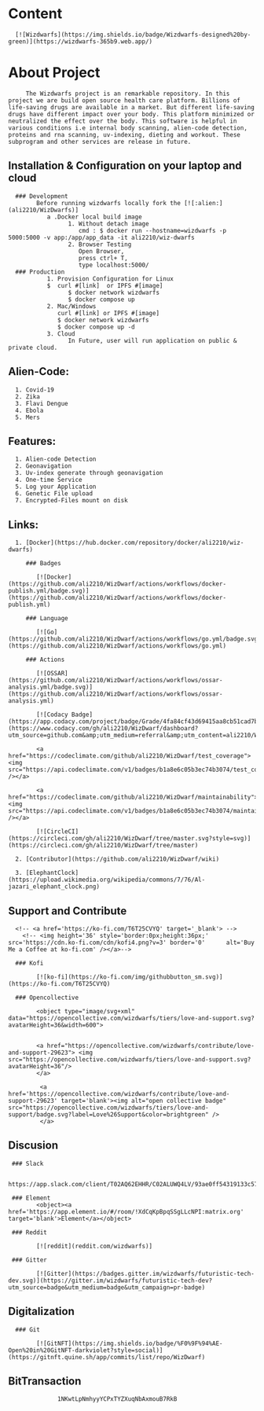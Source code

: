 # Content

      [![Wizdwarfs](https://img.shields.io/badge/Wizdwarfs-designed%20by-green)](https://wizdwarfs-365b9.web.app/)

 
 # About Project

         The Wizdwarfs project is an remarkable repository. In this project we are build open source health care platform. Billions of life-saving drugs are available in a market. But different life-saving drugs have different impact over your body. This platform minimized or neutralized the effect over the body. This software is helpful in various conditions i.e internal body scanning, alien-code detection, proteins and rna scanning, uv-indexing, dieting and workout. These subprogram and other services are release in future. 

## Installation & Configuration on your laptop and cloud 
 
      ### Development
            Before running wizdwarfs locally fork the [![:alien:](ali2210/WizDwarfs)]
               a .Docker local build image
                     1. Without detach image
                        cmd : $ docker run --hostname=wizdwarfs -p 5000:5000 -v app:/app/app_data -it ali2210/wiz-dwarfs
                     2. Browser Testing
                        Open Browser, 
                        press ctrl+ T,
                        type localhost:5000/
      ### Production
               1. Provision Configuration for Linux
               $  curl #[link]  or IPFS #[image]
                     $ docker network wizdwarfs
                     $ docker compose up
               2. Mac/Windows 
                  curl #[link] or IPFS #[image]
                  $ docker network wizdwarfs
                  $ docker compose up -d 
               3. Cloud
                     In Future, user will run application on public & private cloud.
## Alien-Code:

      1. Covid-19
      2. Zika
      3. Flavi Dengue
      4. Ebola
      5. Mers
       
## Features: 

      1. Alien-code Detection 
      2. Geonavigation  
      3. Uv-index generate through geonavigation
      4. One-time Service
      5. Log your Application 
      6. Genetic File upload
      7. Encrypted-Files mount on disk

## Links:
 
      1. [Docker](https://hub.docker.com/repository/docker/ali2210/wiz-dwarfs)

         ### Badges   
         
            [![Docker](https://github.com/ali2210/WizDwarf/actions/workflows/docker-publish.yml/badge.svg)](https://github.com/ali2210/WizDwarf/actions/workflows/docker-publish.yml)

         ### Language 
            
            [![Go](https://github.com/ali2210/WizDwarf/actions/workflows/go.yml/badge.svg)](https://github.com/ali2210/WizDwarf/actions/workflows/go.yml)

         ### Actions
         
            [![OSSAR](https://github.com/ali2210/WizDwarf/actions/workflows/ossar-analysis.yml/badge.svg)](https://github.com/ali2210/WizDwarf/actions/workflows/ossar-analysis.yml)

            [![Codacy Badge](https://app.codacy.com/project/badge/Grade/4fa84cf43d69415aa8cb51cad7b73a4f)](https://www.codacy.com/gh/ali2210/WizDwarf/dashboard?utm_source=github.com&amp;utm_medium=referral&amp;utm_content=ali2210/WizDwarf&amp;utm_campaign=Badge_Grade)

            <a href="https://codeclimate.com/github/ali2210/WizDwarf/test_coverage"><img src="https://api.codeclimate.com/v1/badges/b1a8e6c05b3ec74b3074/test_coverage" /></a>

            <a href="https://codeclimate.com/github/ali2210/WizDwarf/maintainability"><img src="https://api.codeclimate.com/v1/badges/b1a8e6c05b3ec74b3074/maintainability" /></a>

            [![CircleCI](https://circleci.com/gh/ali2210/WizDwarf/tree/master.svg?style=svg)](https://circleci.com/gh/ali2210/WizDwarf/tree/master)

      2. [Contributor](https://github.com/ali2210/WizDwarf/wiki)

      3. [ElephantClock](https://upload.wikimedia.org/wikipedia/commons/7/76/Al-jazari_elephant_clock.png)

## Support and Contribute

      <!-- <a href='https://ko-fi.com/T6T25CVYQ' target='_blank'> -->
        <!-- <img height='36' style='border:0px;height:36px;' src='https://cdn.ko-fi.com/cdn/kofi4.png?v=3' border='0'      alt='Buy Me a Coffee at ko-fi.com' /></a>-->

      ### Kofi
            
            [![ko-fi](https://ko-fi.com/img/githubbutton_sm.svg)](https://ko-fi.com/T6T25CVYQ)
   
      ### Opencollective 
   
            <object type="image/svg+xml" data="https://opencollective.com/wizdwarfs/tiers/love-and-support.svg?avatarHeight=36&width=600">
      
   
            <a href="https://opencollective.com/wizdwarfs/contribute/love-and-support-29623"> <img src="https://opencollective.com/wizdwarfs/tiers/love-and-support.svg?avatarHeight=36"/>
            </a>
   
             <a href='https://opencollective.com/wizdwarfs/contribute/love-and-support-29623' target='blank'><img alt="open collective badge" src="https://opencollective.com/wizdwarfs/tiers/love-and-support/badge.svg?label=Love%26Support&color=brightgreen" />
             </a>
   
## Discusion
     
     ### Slack
            
            https://app.slack.com/client/T02AQ62EHHR/C02ALUWQ4LV/93ae0ff54319133c57487e772c8e0f1045690945

     ### Element
            <object><a href='https://app.element.io/#/room/!XdCqKpBpqSSgLLcNPI:matrix.org' target='blank'>Element</a></object>

     ### Reddit
         
            [![reddit](reddit.com/wizdwarfs)]

     ### Gitter
            
            [![Gitter](https://badges.gitter.im/wizdwarfs/futuristic-tech-dev.svg)](https://gitter.im/wizdwarfs/futuristic-tech-dev?utm_source=badge&utm_medium=badge&utm_campaign=pr-badge)

## Digitalization
      
      ### Git

            [![GitNFT](https://img.shields.io/badge/%F0%9F%94%AE-Open%20in%20GitNFT-darkviolet?style=social)](https://gitnft.quine.sh/app/commits/list/repo/WizDwarf)

 
## BitTransaction
                  1NKwtLpNmhyyYCPxTYZXuqNbAxmouB7RkB

